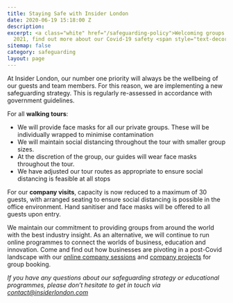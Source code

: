 ```yaml
---
title: Staying Safe with Insider London
date: 2020-06-19 15:18:00 Z
description: 
excerpt: <a class="white" href="/safeguarding-policy">Welcoming groups from 17th May
  2021, find out more about our Covid-19 safety <span style="text-decoration:underline">here</span></a>.
sitemap: false
category: safeguarding
layout: page
---
```


At Insider London, our number one priority will always be the wellbeing of our guests and team members. For this reason, we are implementing a new safeguarding strategy. This is regularly re-assessed in accordance with government guidelines.

For all **walking tours**:

* We will provide face masks for all our private groups. These will be individually wrapped to minimise contamination
* We will maintain social distancing throughout the tour with smaller group sizes.
* At the discretion of the group, our guides will wear face masks throughout the tour.
* We have adjusted our tour routes as appropriate to ensure social distancing is feasible at all stops

For our **company visits**, capacity is now reduced to a maximum of 30 guests, with arranged seating to ensure social distancing is possible in the office environment. Hand sanitiser and face masks will be offered to all guests upon entry.

We maintain our commitment to providing groups from around the world with the best industry insight. As an alternative, we will continue to run online programmes to connect the worlds of business, education and innovation. Come and find out how businesses are pivoting in a post-Covid landscape with our [online company sessions](https://www.insiderlondon.com/online-education/online-company-visits/) and [company projects](https://www.insiderlondon.com/online-education/virtual-internships/) for group booking.

*If you have any questions about our safeguarding strategy or educational programmes, please don’t hesitate to get in touch via [contact@insiderlondon.com](mailto:contact@insiderlondon.com)*